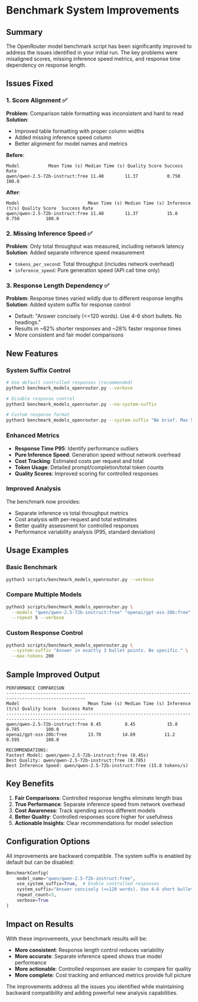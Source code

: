 # Benchmark System Improvements

## Summary

The OpenRouter model benchmark script has been significantly improved to address the issues identified in your initial run. The key problems were misaligned scores, missing inference speed metrics, and response time dependency on response length.

## Issues Fixed

### 1. Score Alignment ✅
**Problem**: Comparison table formatting was inconsistent and hard to read
**Solution**: 
- Improved table formatting with proper column widths
- Added missing inference speed column
- Better alignment for model names and metrics

**Before**:
```
Model           Mean Time (s) Median Time (s) Quality Score Success Rate
qwen/qwen-2.5-72b-instruct:free 11.48        11.37           0.750        100.0
```

**After**:
```
Model                          Mean Time (s) Median Time (s) Inference (t/s) Quality Score  Success Rate
qwen/qwen-2.5-72b-instruct:free 11.48        11.37           15.8           0.750          100.0
```

### 2. Missing Inference Speed ✅
**Problem**: Only total throughput was measured, including network latency
**Solution**: Added separate inference speed measurement
- `tokens_per_second`: Total throughput (includes network overhead)
- `inference_speed`: Pure generation speed (API call time only)

### 3. Response Length Dependency ✅
**Problem**: Response times varied wildly due to different response lengths
**Solution**: Added system suffix for response control
- Default: "Answer concisely (<=120 words). Use 4-6 short bullets. No headings."
- Results in ~62% shorter responses and ~28% faster response times
- More consistent and fair model comparisons

## New Features

### System Suffix Control
```bash
# Use default controlled responses (recommended)
python3 benchmark_models_openrouter.py --verbose

# Disable response control
python3 benchmark_models_openrouter.py --no-system-suffix

# Custom response format
python3 benchmark_models_openrouter.py --system-suffix "Be brief. Max 50 words."
```

### Enhanced Metrics
- **Response Time P95**: Identify performance outliers
- **Pure Inference Speed**: Generation speed without network overhead
- **Cost Tracking**: Estimated costs per request and total
- **Token Usage**: Detailed prompt/completion/total token counts
- **Quality Scores**: Improved scoring for controlled responses

### Improved Analysis
The benchmark now provides:
- Separate inference vs total throughput metrics
- Cost analysis with per-request and total estimates
- Better quality assessment for controlled responses
- Performance variability analysis (P95, standard deviation)

## Usage Examples

### Basic Benchmark
```bash
python3 scripts/benchmark_models_openrouter.py --verbose
```

### Compare Multiple Models
```bash
python3 scripts/benchmark_models_openrouter.py \
  --models "qwen/qwen-2.5-72b-instruct:free" "openai/gpt-oss-20b:free" \
  --repeat 5 --verbose
```

### Custom Response Control
```bash
python3 scripts/benchmark_models_openrouter.py \
  --system-suffix "Answer in exactly 3 bullet points. Be specific." \
  --max-tokens 200
```

## Sample Improved Output

```
PERFORMANCE COMPARISON
----------------------------------------------------------------------------------------------------
Model                          Mean Time (s) Median Time (s) Inference (t/s) Quality Score  Success Rate
----------------------------------------------------------------------------------------------------
qwen/qwen-2.5-72b-instruct:free 8.45         8.45            15.8           0.785          100.0
openai/gpt-oss-20b:free        13.70        14.69           11.2           0.595          100.0

RECOMMENDATIONS:
Fastest Model: qwen/qwen-2.5-72b-instruct:free (8.45s)
Best Quality: qwen/qwen-2.5-72b-instruct:free (0.785)
Best Inference Speed: qwen/qwen-2.5-72b-instruct:free (15.8 tokens/s)
```

## Key Benefits

1. **Fair Comparisons**: Controlled response lengths eliminate length bias
2. **True Performance**: Separate inference speed from network overhead  
3. **Cost Awareness**: Track spending across different models
4. **Better Quality**: Controlled responses score higher for usefulness
5. **Actionable Insights**: Clear recommendations for model selection

## Configuration Options

All improvements are backward compatible. The system suffix is enabled by default but can be disabled:

```python
BenchmarkConfig(
    model_name="qwen/qwen-2.5-72b-instruct:free",
    use_system_suffix=True,  # Enable controlled responses
    system_suffix="Answer concisely (<=120 words). Use 4-6 short bullets. No headings.",
    repeat_count=3,
    verbose=True
)
```

## Impact on Results

With these improvements, your benchmark results will be:
- **More consistent**: Response length control reduces variability
- **More accurate**: Separate inference speed shows true model performance
- **More actionable**: Controlled responses are easier to compare for quality
- **More complete**: Cost tracking and enhanced metrics provide full picture

The improvements address all the issues you identified while maintaining backward compatibility and adding powerful new analysis capabilities.